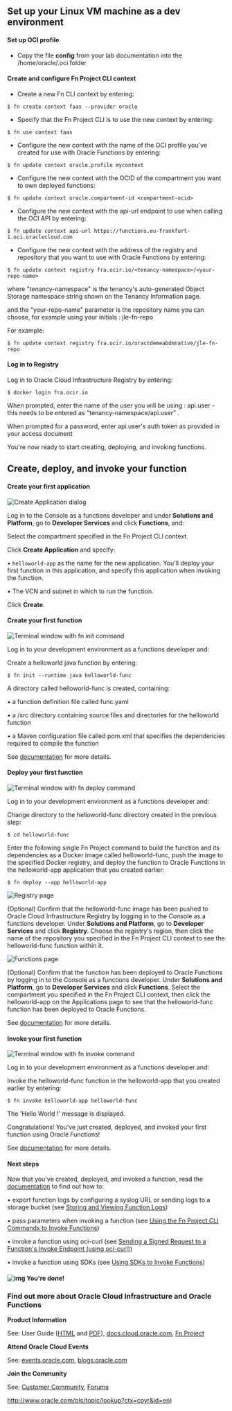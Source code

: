 ## Set up your Linux VM machine as a dev environment

#### Set up OCI profile

- Copy the file **config** from your lab documentation into the /home/oracle/.oci folder



#### Create and configure Fn Project CLI context

- Create a new Fn CLI context by entering:

```
$ fn create context faas --provider oracle
```

- Specify that the Fn Project CLI is to use the new context by entering:

```
$ fn use context faas
```

- Configure the new context with the name of the OCI profile you've created for use with Oracle Functions by entering:

```
$ fn update context oracle.profile mycontext
```

- Configure the new context with the OCID of the compartment you want to own deployed functions:

```
$ fn update context oracle.compartment-id <compartment-ocid>
```

- Configure the new context with the api-url endpoint to use when calling the OCI API by entering:

```
$ fn update context api-url https://functions.eu-frankfurt-1.oci.oraclecloud.com
```

- Configure the new context with the address of the registry and repository that you want to use with Oracle Functions by entering:

```
$ fn update context registry fra.ocir.io/<tenancy-namespace>/<your-repo-name>
```

where "tenancy-namespace" is the tenancy's auto-generated Object Storage namespace string shown on the Tenancy Information page.

and the "your-repo-name" parameter is the repository name you can choose, for example using your initials : jle-fn-repo

For example:

```
$ fn update context registry fra.ocir.io/oractdemeabdmnative/jle-fn-repo
```



#### Log in to Registry

Log in to Oracle Cloud Infrastructure Registry by entering:

```
$ docker login fra.ocir.io
```

When prompted, enter the name of the user you will be using  : api.user - this needs to be entered as 
"tenancy-namespace/api.user" .

When prompted for a password, enter api.user's  auth token as provided in your access document

You're now ready to start creating, deploying, and invoking functions.



## Create, deploy, and invoke your **function**

#### Create your first application

![Create Application dialog](faas-application-03.png)

Log in to the Console as a functions developer and under **Solutions and Platform**, go to **Developer Services** and click **Functions**, and:

Select the compartment specified in the Fn Project CLI context.  

Click **Create Application** and specify:

• `helloworld-app` as the name for the new application. You'll deploy your first function in this application, and specify this application when invoking the function.

• The VCN and subnet in which to run the function.

Click **Create**.



#### Create your first function



![Terminal window with fn init command](faas-init-helloworld-func-03.png)

Log in to your development environment as a functions developer and:

Create a helloworld java function by entering:

```
$ fn init --runtime java helloworld-func
```

A directory called helloworld-func is created, containing:

• a function definition file called func.yaml

• a /src directory containing source files and directories for the helloworld function

• a Maven configuration file called pom.xml that specifies the dependencies required to compile the function



See [documentation](https://docs.cloud.oracle.com/iaas/Content/Functions/Tasks/functionscreatingfirst.htm) for more details.



#### Deploy your first function

![Terminal window with fn deploy command](faas-deploy-helloworld-func-03.png)

Log in to your development environment as a functions developer and:

Change directory to the helloworld-func directory created in the previous step:

```
$ cd helloworld-func
```

Enter the following single Fn Project command to build the function and its dependencies as a Docker image called helloworld-func, push the image to the specified Docker registry, and deploy the function to Oracle Functions in the helloworld-app application that you created earlier:

```
$ fn deploy --app helloworld-app
```

![Registry page](faas-registry-03.png)

(Optional) Confirm that the helloworld-func image has been pushed to Oracle Cloud Infrastructure Registry by logging in to the Console as a functions developer. Under **Solutions and Platform**, go to **Developer Services** and click **Registry**. Choose the registry's region, then click the name of the repository you specified in the Fn Project CLI context to see the helloworld-func function within it.



![Functions page](faas-functions-02.png)

(Optional) Confirm that the function has been deployed to Oracle Functions by logging in to the Console as a functions developer. Under **Solutions and Platform**, go to **Developer Services** and click **Functions**. Select the compartment you specified in the Fn Project CLI context, then click the helloworld-app on the Applications page to see that the helloworld-func function has been deployed to Oracle Functions.



See [documentation](https://docs.cloud.oracle.com/iaas/Content/Functions/Tasks/functionscreatingfirst.htm) for more details.



#### Invoke your first function



![Terminal window with fn invoke command](faas-invoke-helloworld-func-03.png)

Log in to your development environment as a functions developer and:

Invoke the helloworld-func function in the helloworld-app that you created earlier by entering:

```
$ fn invoke helloworld-app helloworld-func
```

The 'Hello World !' message is displayed.

Congratulations! You've just created, deployed, and invoked your first function using Oracle Functions!



See [documentation](https://docs.cloud.oracle.com/iaas/Content/Functions/Tasks/functionscreatingfirst.htm) for more details.



#### Next steps

Now that you've created, deployed, and invoked a function, read the [documentation](https://docs.cloud.oracle.com/iaas/Content/Functions/Concepts/functionsoverview.htm) to find out how to:

• export function logs by configuring a syslog URL or sending logs to a storage bucket (see [Storing and Viewing Function Logs](https://docs.cloud.oracle.com/iaas/Content/Functions/Tasks/functionsexportingfunctionlogfiles.htm))

• pass parameters when invoking a function (see [Using the Fn Project CLI Commands to Invoke Functions](https://docs.cloud.oracle.com/iaas/Content/Functions/Tasks/functionsinvokingfunctions.htm#usingfncli))

• invoke a function using oci-curl (see [Sending a Signed Request to a Function's Invoke Endpoint (using oci-curl)](https://docs.cloud.oracle.com/iaas/Content/Functions/Tasks/functionsinvokingfunctions.htm#ocicurlinvoke))

• invoke a function using SDKs (see [Using SDKs to Invoke Functions](https://docs.cloud.oracle.com/iaas/Content/Functions/Tasks/functionsinvokingfunctions.htm#usingsdks))

#### ![img](https://www.oracle.com/webfolder/technetwork/tutorials/infographics/oci_faas_gettingstarted_quickview/functions_quickview_top/common/images/green_check.png) You're done!



### Find out more about **Oracle Cloud Infrastructure and Oracle Functions**

**Product Information**

See: User Guide ([HTML](https://docs.cloud.oracle.com/iaas/Content/Functions/Concepts/functionsoverview.htm) and [PDF](https://docs.cloud.oracle.com/iaas/pdf/ug/OCI_User_Guide.pdf)), [docs.cloud.oracle.com](https://docs.cloud.oracle.com/iaas/Content/home.htm), [Fn Project](https://github.com/fnproject/fn/)

**Attend Oracle Cloud Events**

See: [events.oracle.com](http://events.oracle.com/), [blogs.oracle.com](https://blogs.oracle.com/cloud-infrastructure/)

**Join the Community**

See: [Customer Community](https://cloud.oracle.com/community), [Forums](https://cloud.oracle.com/forums)

http://www.oracle.com/pls/topic/lookup?ctx=cpyr&id=en)